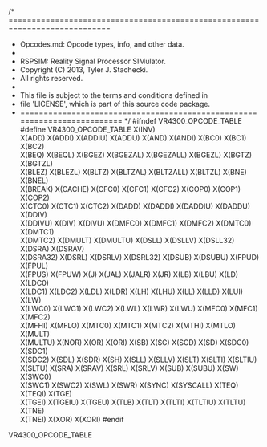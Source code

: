 /* ============================================================================
 *  Opcodes.md: Opcode types, info, and other data.
 *
 *  RSPSIM: Reality Signal Processor SIMulator.
 *  Copyright (C) 2013, Tyler J. Stachecki.
 *  All rights reserved.
 *
 *  This file is subject to the terms and conditions defined in
 *  file 'LICENSE', which is part of this source code package.
 * ========================================================================= */
#ifndef VR4300_OPCODE_TABLE
#define VR4300_OPCODE_TABLE X(INV) \
  X(ADD) X(ADDI) X(ADDIU) X(ADDU) X(AND) X(ANDI) X(BC0) X(BC1) X(BC2) \
  X(BEQ) X(BEQL) X(BGEZ) X(BGEZAL) X(BGEZALL) X(BGEZL) X(BGTZ) X(BGTZL) \
  X(BLEZ) X(BLEZL) X(BLTZ) X(BLTZAL) X(BLTZALL) X(BLTZL) X(BNE) X(BNEL) \
  X(BREAK) X(CACHE) X(CFC0) X(CFC1) X(CFC2) X(COP0) X(COP1) X(COP2) \
  X(CTC0) X(CTC1) X(CTC2) X(DADD) X(DADDI) X(DADDIU) X(DADDU) X(DDIV) \
  X(DDIVU) X(DIV) X(DIVU) X(DMFC0) X(DMFC1) X(DMFC2) X(DMTC0) X(DMTC1) \
  X(DMTC2) X(DMULT) X(DMULTU) X(DSLL) X(DSLLV) X(DSLL32) X(DSRA) X(DSRAV) \
  X(DSRA32) X(DSRL) X(DSRLV) X(DSRL32) X(DSUB) X(DSUBU) X(FPUD) X(FPUL) \
  X(FPUS) X(FPUW) X(J) X(JAL) X(JALR) X(JR) X(LB) X(LBU) X(LD) X(LDC0) \
  X(LDC1) X(LDC2) X(LDL) X(LDR) X(LH) X(LHU) X(LL) X(LLD) X(LUI) X(LW) \
  X(LWC0) X(LWC1) X(LWC2) X(LWL) X(LWR) X(LWU) X(MFC0) X(MFC1) X(MFC2) \
  X(MFHI) X(MFLO) X(MTC0) X(MTC1) X(MTC2) X(MTHI) X(MTLO) X(MULT) \
  X(MULTU) X(NOR) X(OR) X(ORI) X(SB) X(SC) X(SCD) X(SD) X(SDC0) X(SDC1) \
  X(SDC2) X(SDL) X(SDR) X(SH) X(SLL) X(SLLV) X(SLT) X(SLTI) X(SLTIU) \
  X(SLTU) X(SRA) X(SRAV) X(SRL) X(SRLV) X(SUB) X(SUBU) X(SW) X(SWC0) \
  X(SWC1) X(SWC2) X(SWL) X(SWR) X(SYNC) X(SYSCALL) X(TEQ) X(TEQI) X(TGE) \
  X(TGEI) X(TGEIU) X(TGEU) X(TLB) X(TLT) X(TLTI) X(TLTIU) X(TLTU) X(TNE) \
  X(TNEI) X(XOR) X(XORI)
#endif

VR4300_OPCODE_TABLE

